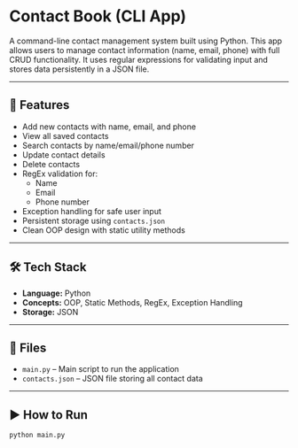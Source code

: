 # Contact Book (CLI App)

A command-line contact management system built using Python. This app allows users to manage contact information (name, email, phone) with full CRUD functionality. It uses regular expressions for validating input and stores data persistently in a JSON file.

---

## 🚀 Features

- Add new contacts with name, email, and phone
- View all saved contacts
- Search contacts by name/email/phone number
- Update contact details
- Delete contacts
- RegEx validation for:
  - Name
  - Email
  - Phone number
- Exception handling for safe user input
- Persistent storage using `contacts.json`
- Clean OOP design with static utility methods

---

## 🛠️ Tech Stack

- **Language:** Python  
- **Concepts:** OOP, Static Methods, RegEx, Exception Handling  
- **Storage:** JSON

---

## 📂 Files

- `main.py` – Main script to run the application
- `contacts.json` – JSON file storing all contact data

---

## ▶️ How to Run

```bash
python main.py
